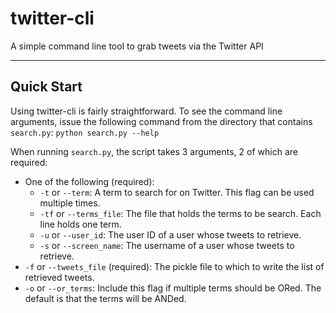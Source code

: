 # twitter-cli

A simple command line tool to grab tweets via the Twitter API

---

## Quick Start
Using twitter-cli is fairly straightforward. To see the command line arguments, issue the following command from the directory that contains `search.py`:
`python search.py --help`

When running `search.py`, the script takes 3 arguments, 2 of which are required:
* One of the following (required):
	* `-t` or `--term`: A term to search for on Twitter. This flag can be used multiple times.
	* `-tf` or `--terms_file`: The file that holds the terms to be search. Each line holds one term.
	* `-u` or `--user_id`: The user ID of a user whose tweets to retrieve.
	* `-s` or `--screen_name`: The username of a user whose tweets to retrieve.
* `-f` or `--tweets_file` (required): The pickle file to which to write the list of retrieved tweets.
* `-o` or `--or_terms`: Include this flag if multiple terms should be ORed. The default is that the terms will be ANDed.